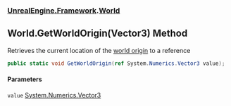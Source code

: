 ### [UnrealEngine.Framework](UnrealEngine_Framework.md 'UnrealEngine.Framework').[World](World.md 'UnrealEngine.Framework.World')
## World.GetWorldOrigin(Vector3) Method
Retrieves the current location of the <a href="https://docs.unrealengine.com/en-US/Engine/LevelStreaming/WorldBrowser/index.html">world origin</a> to a reference  
```csharp
public static void GetWorldOrigin(ref System.Numerics.Vector3 value);
```
#### Parameters
<a name='UnrealEngine_Framework_World_GetWorldOrigin(System_Numerics_Vector3)_value'></a>
`value` [System.Numerics.Vector3](https://docs.microsoft.com/en-us/dotnet/api/System.Numerics.Vector3 'System.Numerics.Vector3')  
  
